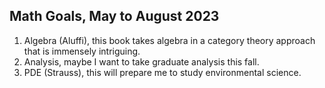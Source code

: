 ## Math Goals, May to August 2023

1. Algebra (Aluffi), this book takes algebra in a category theory approach that is immensely intriguing.
2. Analysis, maybe I want to take graduate analysis this fall.
3. PDE (Strauss), this will prepare me to study environmental science.
